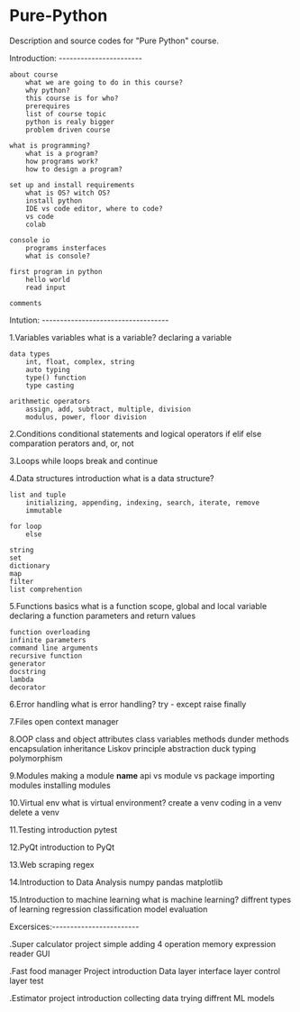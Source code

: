 # Pure-Python
Description and source codes for "Pure Python" course. 


Introduction: -----------------------

	about course
		what we are going to do in this course?
		why python?
		this course is for who?
		prerequires
		list of course topic
		python is realy bigger
		problem driven course
		
	what is programming?
		what is a program?
		how programs work?
		how to design a program?

	set up and install requirements
		what is OS? witch OS?
		install python
		IDE vs code editor, where to code?
		vs code
		colab

	console io
		programs insterfaces
		what is console?
		
	first program in python
		hello world
		read input

	comments


Intution: -----------------------------------

1.Variables
	variables
		what is a variable?
		declaring a variable

	data types
		int, float, complex, string
		auto typing
		type() function
		type casting

	arithmetic operators
		assign, add, subtract, multiple, division
		modulus, power, floor division

2.Conditions
	conditional statements and logical operators
		if elif else
		comparation perators
		and, or, not

3.Loops
	while loops
	break and continue

4.Data structures
	introduction
		what is a data structure?
		
	list and tuple
		initializing, appending, indexing, search, iterate, remove
		immutable
		
	for loop
		else

	string
	set
	dictionary
	map
	filter
	list comprehention

5.Functions
	basics
		what is a function
		scope, global and local variable
		declaring a function
		parameters and return values
		
	function overloading
	infinite parameters
	command line arguments
	recursive function
	generator
	docstring
	lambda
	decorator

6.Error handling
	what is error handling?
	try - except
	raise
	finally

7.Files
	open
	context manager
	
8.OOP
	class and object
	attributes
	class variables
	methods
	dunder methods
	encapsulation
	inheritance
	Liskov principle
	abstraction
	duck typing
	polymorphism

9.Modules
	making a module
	__name__
	api vs module vs package
	importing modules
	installing modules

10.Virtual env
	what is virtual environment?
	create a venv
	coding in a venv
	delete a venv

11.Testing
	introduction
	pytest

12.PyQt
	introduction to PyQt

13.Web scraping
	regex

14.Introduction to Data Analysis
	numpy
	pandas
	matplotlib

15.Introduction to machine learning
	what is machine learning?
	diffrent types of learning
	regression
	classification
	model evaluation


Excersices:------------------------

.Super calculator project
	simple adding
	4 operation
	memory
	expression reader
	GUI

.Fast food manager Project
	introduction
	Data layer
	interface layer
	control layer
	test

.Estimator project
	introduction
	collecting data
	trying diffrent ML models	

